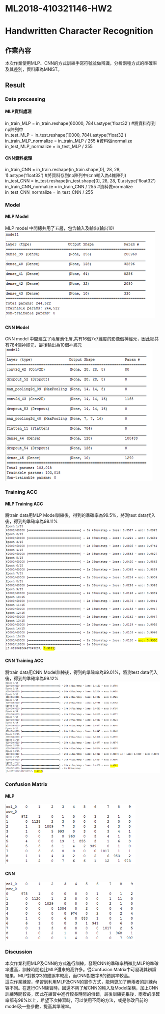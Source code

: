 # ML2018-410321146-HW2 
# Handwritten Character Recognition
## 作業內容
本次作業使用MLP、CNN的方式訓練手寫符號並做辨識，分析兩種方式的準確率及其差別，資料庫為MNIST。
## Result
### Data processing
#### MLP資料處理
in_train_MLP = in_train.reshape(60000, 784).astype('float32') #將資料存到np陣列中  
in_test_MLP = in_test.reshape(10000, 784).astype('float32')  
in_train_MLP_normalize = in_train_MLP / 255 #資料做normalize  
in_test_MLP_normalize = in_test_MLP / 255  
#### CNN資料處理
in_train_CNN = in_train.reshape(in_train.shape[0], 28, 28, 1).astype('float32') #將資料存到np陣列中(cnn輸入為4維陣列)  
in_test_CNN = in_test.reshape(in_test.shape[0], 28, 28, 1).astype('float32')  
in_train_CNN_normalize = in_train_CNN / 255 #資料做normalize  
in_test_CNN_normalize = in_test_CNN / 255  
### Model
#### MLP Model
MLP model 中間總共用了五層，包含輸入及輸出(輸出10)  
![Image I](https://github.com/NdhuCarrey/ML2018-410321146-HW2/blob/master/result/MLP%20model.PNG?raw=true "mlp model")  
#### CNN Model
CNN model 中間建立了兩層池化層,共有16個7x7維度的影像個神經元，因此總共有784個神經元，最後輸出為10個神經元  
![Image I](https://github.com/NdhuCarrey/ML2018-410321146-HW2/blob/master/result/CNN%20model.PNG?raw=true "cnn model")  
### Training ACC
#### MLP Training ACC
將train data用MLP Model訓練後，得到的準確率為99.5%，將測test data代入後，得到的準確率為98.11%  
![Image I](https://github.com/NdhuCarrey/ML2018-410321146-HW2/blob/master/result/MLP%20acc.PNG?raw=true "mlp acc")  
#### CNN Training ACC
將train data用CNN Model訓練後，得到的準確率為99.01%，將測test data代入後，得到的準確率為99.12%  
![Image I](https://github.com/NdhuCarrey/ML2018-410321146-HW2/blob/master/result/CNN%20acc.PNG?raw=true "cnn acc")  
### Confusion Matrix
#### MLP
![Image I](https://github.com/NdhuCarrey/ML2018-410321146-HW2/blob/master/result/MLP%20confusion%20matrix.PNG?raw=true "mlp cm")  
#### CNN
![Image I](https://github.com/NdhuCarrey/ML2018-410321146-HW2/blob/master/result/CNN%20confusion%20matrix.PNG?raw=true "cnn cm")  
### Discussion
本次作業利用MLP及CNN的方式進行訓練，發現CNN的準確率稍微比MLP的準確率還高，訓練時間也比MLP還來的高許多。從Confusion Matrix中可發現其辨識結果，MLP對數字3的錯誤率較高，而CNN對數字8的錯誤率較高。  
這次作業練習，學習到利用MLP及CNN的實作方式，能夠更加了解兩者的訓練內容不同。在進行CNN練習時，因還不夠了解CNN的輸入及Model架構，加上CNN訓練時間較長，因此在練習中進行較長時間的偵錯，最後訓練完畢後，兩者的準確率都有98%以上，希望下次練習時，可以使用不同的方法，或是修改目前的model及一些參數，提高其準確率。
